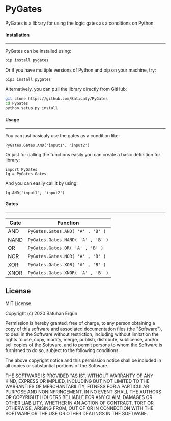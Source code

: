 # **PyGates**


PyGates is a library for using the logic gates as a conditions on Python.


#### Installation
____________________

PyGates can be installed using:

```sh
pip install pygates
```

Or if you have multiple versions of Python and pip on your machine, try:

```sh
pip3 install pygates
```

Alternatively, you can pull the library directly from GitHub:

```sh
git clone https://github.com/Baticaly/PyGates
cd PyGates
python setup.py install
```

#### Usage
____________________

You can just basicaly use the gates as a condition like:

    PyGates.Gates.AND('input1', 'input2')

Or just for calling the functions easily you can create a basic definition for library:


    import PyGates
    lg = PyGates.Gates

And you can easily call it by using:


    lg.AND('input1', 'input2')

#### Gates
____________________


| Gate | Function | 
| ------ | ------ | 
| AND | ```PyGates.Gates.AND( 'A' , 'B' )``` | 
| NAND | ```PyGates.Gates.NAND( 'A' , 'B' )``` | 
| OR | ```PyGates.Gates.OR( 'A' , 'B' )``` |  
| NOR | ```PyGates.Gates.NOR( 'A' , 'B' )``` |
| XOR | ```PyGates.Gates.XOR( 'A' , 'B' )``` | 
| XNOR | ```PyGates.Gates.XNOR( 'A' , 'B' )``` | 

License
----

MIT License

Copyright (c) 2020 Batuhan Ergün

Permission is hereby granted, free of charge, to any person obtaining a copy
of this software and associated documentation files (the "Software"), to deal
in the Software without restriction, including without limitation the rights
to use, copy, modify, merge, publish, distribute, sublicense, and/or sell
copies of the Software, and to permit persons to whom the Software is
furnished to do so, subject to the following conditions:

The above copyright notice and this permission notice shall be included in all
copies or substantial portions of the Software.

THE SOFTWARE IS PROVIDED "AS IS", WITHOUT WARRANTY OF ANY KIND, EXPRESS OR
IMPLIED, INCLUDING BUT NOT LIMITED TO THE WARRANTIES OF MERCHANTABILITY,
FITNESS FOR A PARTICULAR PURPOSE AND NONINFRINGEMENT. IN NO EVENT SHALL THE
AUTHORS OR COPYRIGHT HOLDERS BE LIABLE FOR ANY CLAIM, DAMAGES OR OTHER
LIABILITY, WHETHER IN AN ACTION OF CONTRACT, TORT OR OTHERWISE, ARISING FROM,
OUT OF OR IN CONNECTION WITH THE SOFTWARE OR THE USE OR OTHER DEALINGS IN THE
SOFTWARE.


